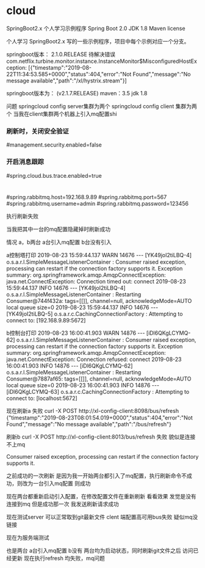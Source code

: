 # cloud

SpringBoot2.x 个人学习示例程序
Spring Boot 2.0 JDK 1.8 Maven license

个人学习 SpringBoot2.x 写的一些示例程序，项目中每个示例对应一个分支。

springboot版本： 2.1.0.RELEASE
待解决错误
    com.netflix.turbine.monitor.instance.InstanceMonitor$MisconfiguredHostException: [{"timestamp":"2019-08-22T11:34:53.585+0000","status":404,"error":"Not Found","message":"No message available","path":"/xl/hystrix.stream"}]

springboot版本为：  (v2.1.7.RELEASE)
maven：3.5
jdk 1.8




问题
 springcloud config server集群为两个
 springcloud config client 集群为两个
 当我在client集群两个机器上引入mq配置shi
 ### 刷新时，关闭安全验证
#management.security.enabled=false
### 开启消息跟踪
#spring.cloud.bus.trace.enabled=true
#
#spring.rabbitmq.host=192.168.9.89
#spring.rabbitmq.port=567
#spring.rabbitmq.username=admin
#spring.rabbitmq.password=123456

执行刷新失败

当我把其中一台的mq配置隐藏掉时刷新成功

情况
a，b两台
a台引入mq配置   b台没有引入

a控制塔打印
2019-08-23 15:59:44.137  WARN 14676 --- [YK49joI2tiLBQ-4] o.s.a.r.l.SimpleMessageListenerContainer : Consumer raised exception, processing can restart if the connection factory supports it. Exception summary: org.springframework.amqp.AmqpConnectException: java.net.ConnectException: Connection timed out: connect
2019-08-23 15:59:44.137  INFO 14676 --- [YK49joI2tiLBQ-4] o.s.a.r.l.SimpleMessageListenerContainer : Restarting Consumer@744f432a: tags=[[]], channel=null, acknowledgeMode=AUTO local queue size=0
2019-08-23 15:59:44.137  INFO 14676 --- [YK49joI2tiLBQ-5] o.s.a.r.c.CachingConnectionFactory       : Attempting to connect to: [192.168.9.89:5672]

b控制台打印
2019-08-23 16:00:41.903  WARN 14876 --- [iDl6QKgLCYMQ-62] o.s.a.r.l.SimpleMessageListenerContainer : Consumer raised exception, processing can restart if the connection factory supports it. Exception summary: org.springframework.amqp.AmqpConnectException: java.net.ConnectException: Connection refused: connect
2019-08-23 16:00:41.903  INFO 14876 --- [iDl6QKgLCYMQ-62] o.s.a.r.l.SimpleMessageListenerContainer : Restarting Consumer@7887af65: tags=[[]], channel=null, acknowledgeMode=AUTO local queue size=0
2019-08-23 16:00:41.903  INFO 14876 --- [iDl6QKgLCYMQ-63] o.s.a.r.c.CachingConnectionFactory       : Attempting to connect to: [localhost:5672]

现在刷新a  失败  curl -X POST http://xl-config-client:8098/bus/refresh
{"timestamp":"2019-08-23T08:01:54.019+0000","status":404,"error":"Not Found","message":"No message available","path":"/bus/refresh"}


刷新b    curl -X POST http://xl-config-client:8013/bus/refresh 失败
貌似是连接不上mq

 
Consumer raised exception, processing can restart if the connection factory supports it.

之前成功的一次刷新 是因为我一开始两台都引入了mq配置，执行刷新命令不成功，则改为一台引入mq配置 则成功 


现在两台都重新启动引入配置，在修改配置文件在重新刷新 看看效果
发觉是没有连接到mq 但是成功那一次 我发送刷新请求成功

现在测试server 可以正常取到git最新文件 
clent 端配置高可用bus失败  疑似mq没链接

现在为服务端测试

也是两台
a台引入mq配置 b没有 两台均为启动状态，同时刷新git文件之后
访问已经更新
现在执行refresh
均失败，mq问题



